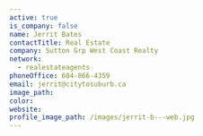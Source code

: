 ```yaml
---
active: true
is_company: false
name: Jerrit Bates
contactTitle: Real Estate
company: Sutton Grp West Coast Realty
network:
  - realestateagents
phoneOffice: 604-866-4359
email: jerrit@citytosuburb.ca
image_path:
color:
website:
profile_image_path: /images/jerrit-b---web.jpg
---
```



